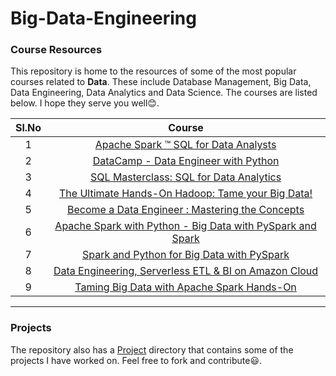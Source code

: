 # Big-Data-Engineering

### Course Resources

This repository is home to the resources of some of the most popular courses related to **Data**. These include Database Management, Big Data, Data Engineering, Data Analytics and Data Science. The courses are listed below. I hope they serve you well:blush:.

| Sl.No       | Course      |
| :---------: | :---------: |
| 1           |[Apache Spark ™ SQL for Data Analysts](https://www.coursera.org/learn/apache-spark-sql-for-data-analysts)       |
| 2           |[DataCamp - Data Engineer with Python](https://learn.datacamp.com/career-tracks/data-engineer-with-python)             |
| 3           |[SQL Masterclass: SQL for Data Analytics](https://www.udemy.com/course/the-complete-sql-masterclass-for-data-analytics/?utm_source=adwords&utm_medium=udemyads&utm_campaign=LongTail_la.EN_cc.INDIA&utm_content=deal4584&utm_term=_._ag_77882236543_._ad_437477391750_._kw__._de_c_._dm__._pl__._ti_dsa-1007766171552_._li_9062010_._pd__._&matchtype=b&gclid=CjwKCAiArIH_BRB2EiwALfbH1Du2fyZDPnYA2jOFH7HmFkGYcB3g1DSvCrEbfm_VXNsFpMdm5TI9zBoCU6MQAvD_BwE)|
| 4           |[The Ultimate Hands-On Hadoop: Tame your Big Data!](https://www.udemy.com/course/the-ultimate-hands-on-hadoop-tame-your-big-data/?utm_source=adwords&utm_medium=udemyads&utm_campaign=LongTail_la.EN_cc.INDIA&utm_content=deal4584&utm_term=_._ag_77882236543_._ad_437477391750_._kw__._de_c_._dm__._pl__._ti_dsa-1007766171552_._li_9062010_._pd__._&matchtype=b&gclid=CjwKCAiArIH_BRB2EiwALfbH1ItF9tzifX_wu1Y8HRvb8zZu-1eEmvP-Lzcg3PusClC-GtAvmvQGMhoCu8YQAvD_BwE)|
| 5           |[Become a Data Engineer : Mastering the Concepts](https://www.linkedin.com/learning/paths/become-a-data-engineer-mastering-the-concepts)|
| 6           |[Apache Spark with Python - Big Data with PySpark and Spark](https://www.packtpub.com/product/apache-spark-with-python-big-data-with-pyspark-and-spark-video/9781789133394)|
| 7           |[Spark and Python for Big Data with PySpark](https://www.udemy.com/course/spark-and-python-for-big-data-with-pyspark/?src=sac&kw=spark+and+py)|| 7           |[Spark and Python for Big Data with PySpark](https://www.udemy.com/course/spark-and-python-for-big-data-with-pyspark/?src=sac&kw=spark+and+py)|
| 8           |[Data Engineering, Serverless ETL & BI on Amazon Cloud](https://www.udemy.com/course/data-engineering-serverless-elt-bi-on-amazon-cloud/)|
| 9           |[Taming Big Data with Apache Spark Hands-On](https://www.udemy.com/course/taming-big-data-with-apache-spark-hands-on/)|

---

### Projects

The repository also has a [Project](https://github.com/K-G-PRAJWAL/Big-Data-Engineering/tree/main/Projects) directory that contains some of the projects I have worked on. Feel free to fork and contribute:smiley:.
